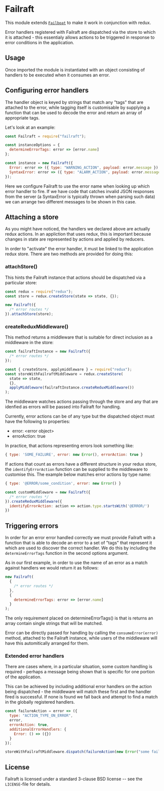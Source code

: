 # Failraft

This module extends [`Failboat`](https://github.com/One-com/failboat) to
make it work in conjunction with redux.

Error handlers registered with Failraft are dispatched via the store to which
it is attached - this essentialy allows actions to be triggered in response
to error conditions in the application.

## Usage

Once imported the module is instantiated with an object consisting of handlers
to be executed when it consumes an error.

## Configuring error handlers

The handler object is keyed by strings that match any "tags" that are attached
to the error, while tagging itself is customisable by supplying a function that
can be used to decode the error and return an array of appropriate tags.

Let's look at an example:

```js
const Failraft = require("failraft");

const instanceOptions = {
  determineErrorTags: error => [error.name]
};

const instance = new Failraft({
  Error: error => ({ type: "WARNING_ACTION", payload: error.message }),
  SyntaxError: error => ({ type: "ALARM_ACTION", payload: error.message })
});
```

Here we configure Failraft to use the error name when looking up which
error handler to fire. If we have code that catches invalid JSON responses
from the server (a SyntaxError is typically thrown when parsing such data)
we can arrange two different messages to be shown in this case.

## Attaching a store

As you might have noticed, the handlers we declared above are actually redux
actions. In an appliction that uses redux, this is important because changes
in state are represented by actions and applied by reducers.

In order to "activate" the error handler, it must be linked to the application
redux store. There are two methods are provided for doing this:

### attachStore()

This hints the Failraft instance that actions should be dispatched via a
particular store:

```js
const redux = require("redux");
const store = redux.createStore(state => state, {});

new Failraft({
  /* error routes */
}).attachStore(store);
```

### createReduxMiddleware()

This method returns a middleware that is suitable for direct inclusion as
a middleware in the store:

```js
const failraftInstance = new Failraft({
  /* error routes */
});

const { createStore, applymiddleware } = require("redux");
const storeWithFailraftMiddleware = redux.createStore(
  state => state,
  {},
  applyMiddleware(failraftInstance.createReduxMiddleware())
);
```

The middleware watches actions passing through the store and any that are
idenfied as errors will be passed into Failraft for handling.

Currently, error actions can be of any type but the dispatched object must
have the following to properties:

- error: &lt;error object&gt;
- errorAction: true

In practice, that actions representing errors look something like:

```js
{ type: 'SOME_FAILURE', error: new Error(), errorAction: true }
```

If actions that count as errors have a different structure in your redux
store, the `identifyErrorAction` function can be supplied to the middleware
to customise this. The example below matches error actions by type name:

```js
{ type: '@ERROR/some_condition', error: new Error() }

const customMiddleware = new Failraft({
  /* error routes */
}).createReduxMiddleware({
  identifyErrorAction: action => action.type.startsWith('@ERROR/')
})
```

## Triggering errors

In order for an error error handled correctly we must provide Failraft with a
function that is able to decode an error to a set of "tags" that represent it
which are used to discover the correct handler. We do this by including the
`determineErrorTags` function in the second options argument.

As in our first example, in order to use the name of an error as a match against
handlers we would return it as follows:

```js
new Failraft(
  {
    /* error routes */
  },
  {
    determineErrorTags: error => [error.name]
  }
);
```

The only requirement placed on determineErrorTags() is that is returns an
array contain single strings that will be matched.

Error can be directly passed for handling by calling the `consumeError(error)`
method, attached to the Failraft instance, while users of the middleware will
have this automitically arranged for them.

### Extended error handlers

There are cases where, in a particular situation, some custom handling is
required - perhaps a message being shown that is specific for one portion
of the application.

This can be achieved by including additional error handlers on the action
being dispatched - the middleware will match these first and the handler
fired is successful. If none is found we fall back and attempt to find a
match in the globally registered handlers.

```js
const failureAction = error => ({
  type: "ACTION_TYPE_ON_ERROR",
  error,
  errorAction: true,
  additionalErrorHandlers: {
    Error: () => ({})
  }
});

storeWithFailraftMiddleware.dispatch(failureAction(new Error("some failure")));
```

## License

Failraft is licensed under a standard 3-clause BSD
license -- see the `LICENSE`-file for details.
